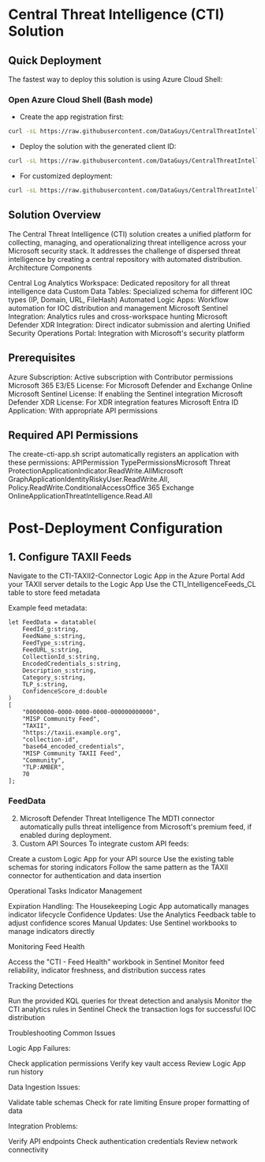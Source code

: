# Central Threat Intelligence (CTI) Solution
## Quick Deployment
The fastest way to deploy this solution is using Azure Cloud Shell:

### Open Azure Cloud Shell (Bash mode)
* Create the app registration first:
```bash
curl -sL https://raw.githubusercontent.com/DataGuys/CentralThreatIntelligence/refs/heads/main/create-cti-app.sh | tr -d '\r' | bash
```
* Deploy the solution with the generated client ID:
```bash
curl -sL https://raw.githubusercontent.com/DataGuys/CentralThreatIntelligence/refs/heads/main/deploy.sh | tr -d '\r' | bash -s -- --resource-group "MyRG" --location "westus2" --client-id "00000000-0000-0000-0000-000000000000"
```
* For customized deployment:
```bash
curl -sL https://raw.githubusercontent.com/DataGuys/CentralThreatIntelligence/refs/heads/main/deploy.sh | bash -s -- --resource-group "MyRG" --location "westus2" --client-id "00000000-0000-0000-0000-000000000000" --advanced
```

## Solution Overview
The Central Threat Intelligence (CTI) solution creates a unified platform for collecting, managing, and operationalizing threat intelligence across your Microsoft security stack. It addresses the challenge of dispersed threat intelligence by creating a central repository with automated distribution.
Architecture Components

Central Log Analytics Workspace: Dedicated repository for all threat intelligence data
Custom Data Tables: Specialized schema for different IOC types (IP, Domain, URL, FileHash)
Automated Logic Apps: Workflow automation for IOC distribution and management
Microsoft Sentinel Integration: Analytics rules and cross-workspace hunting
Microsoft Defender XDR Integration: Direct indicator submission and alerting
Unified Security Operations Portal: Integration with Microsoft's security platform

## Prerequisites

Azure Subscription: Active subscription with Contributor permissions
Microsoft 365 E3/E5 License: For Microsoft Defender and Exchange Online
Microsoft Sentinel License: If enabling the Sentinel integration
Microsoft Defender XDR License: For XDR integration features
Microsoft Entra ID Application: With appropriate API permissions

## Required API Permissions
The create-cti-app.sh script automatically registers an application with these permissions:
APIPermission TypePermissionsMicrosoft Threat ProtectionApplicationIndicator.ReadWrite.AllMicrosoft GraphApplicationIdentityRiskyUser.ReadWrite.All, Policy.ReadWrite.ConditionalAccessOffice 365 Exchange OnlineApplicationThreatIntelligence.Read.All

# Post-Deployment Configuration
## 1. Configure TAXII Feeds

Navigate to the CTI-TAXII2-Connector Logic App in the Azure Portal
Add your TAXII server details to the Logic App
Use the CTI_IntelligenceFeeds_CL table to store feed metadata

Example feed metadata:
```kql
let FeedData = datatable(
    FeedId_g:string,
    FeedName_s:string,
    FeedType_s:string,
    FeedURL_s:string,
    CollectionId_s:string,
    EncodedCredentials_s:string,
    Description_s:string,
    Category_s:string,
    TLP_s:string,
    ConfidenceScore_d:double
)
[
    "00000000-0000-0000-0000-000000000000",
    "MISP Community Feed",
    "TAXII",
    "https://taxii.example.org",
    "collection-id",
    "base64_encoded_credentials",
    "MISP Community TAXII Feed",
    "Community",
    "TLP:AMBER",
    70
];
```

### FeedData
2. Microsoft Defender Threat Intelligence
The MDTI connector automatically pulls threat intelligence from Microsoft's premium feed, if enabled during deployment.
3. Custom API Sources
To integrate custom API feeds:

Create a custom Logic App for your API source
Use the existing table schemas for storing indicators
Follow the same pattern as the TAXII connector for authentication and data insertion

Operational Tasks
Indicator Management

Expiration Handling: The Housekeeping Logic App automatically manages indicator lifecycle
Confidence Updates: Use the Analytics Feedback table to adjust confidence scores
Manual Updates: Use Sentinel workbooks to manage indicators directly

Monitoring Feed Health

Access the "CTI - Feed Health" workbook in Sentinel
Monitor feed reliability, indicator freshness, and distribution success rates

Tracking Detections

Run the provided KQL queries for threat detection and analysis
Monitor the CTI analytics rules in Sentinel
Check the transaction logs for successful IOC distribution

Troubleshooting
Common Issues

Logic App Failures:

Check application permissions
Verify key vault access
Review Logic App run history


Data Ingestion Issues:

Validate table schemas
Check for rate limiting
Ensure proper formatting of data


Integration Problems:

Verify API endpoints
Check authentication credentials
Review network connectivity
